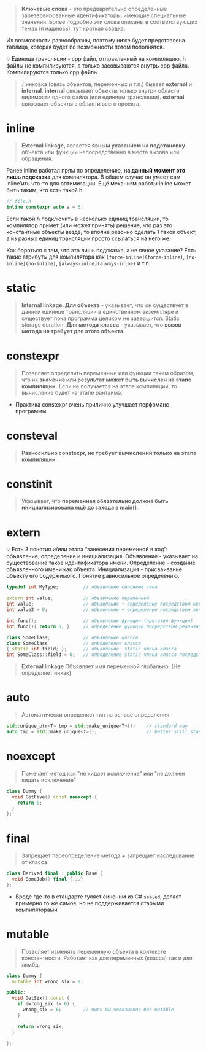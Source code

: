 > **Ключевые слова** - это предварительно определенные зарезервированные идентификаторы, имеющие специальные значения.
> Более подробно эти слова описаны в соответствующих темах (я надеюсь), тут краткая сводка.

Их возможности разнообразны, поэтому ниже будет представлена таблица, которая будет по возможности потом пополнятся.

💡 Единица трансляции - cpp файл, отправленный на компиляцию, h файлы не компилируются, а только засовываются внутрь cpp файла. Компилируются только cpp  файлы

> Линковка (связь объектов, переменных и т.п.) бывает **external** и **internal**. **internal** связывает объекты только внутри области видимости одного файла (или единицы трансляции). **external** связывает объекты в области всего проекта.

# inline

> **External linkage**, является **явным указанием на подстановку** объекта или функции непосредственно в места вызова или обращения.

Ранее inline работал прям по определению, **на данный момент это лишь подсказка** для компилятора. В общем случае он умеет сам inline’ить что-то для оптимизации. Ещё механизм работы inline может быть таким, что есть такой h:

```cpp
// file.h
inline constexpr auto a = 5;
```

Если такой h подключить в несколько единиц трансляции, то компилятор примет (или может принять) решение, что раз это константные объекты везде, то вполне резонно сделать 1 такой объект, а из разных единиц трансляции просто ссылаться на него же.

Как бороться с тем, что это лишь подсказка, а не явное указание? Есть такие атрибуты для компилятора как `[force-inline](force-inline)`, `[no-inline](no-inline)`, `[always-inlne](always-inlne)` и т.п. 

# static
> **Internal linkage.
> Для объекта** - указывает, что он существует в данной единице трансляции в единственном экземпляре и существует пока программа целиком не завершится. Static storage duration.
> **Для метода класса** - указывает, что **вызов метода не требует для этого объекта**.

# constexpr
> Позволяет определить переменные или функции таким образом, что их **значение или результат может быть вычислен на этапе компиляции.** Если не получается на этапе компиляции, то вычисление будет на этапе рантайма.
- Практика constexpr очень прилично улучшает перфоманс программы

# consteval
> **Равносильно constexpr, но требует вычислений только на этапе компиляции**

# constinit
> Указывает, что **переменная обязательно должна быть инициализирована ещё до захода в main()**.

# extern

💡 Есть 3 понятия и/или этапа “занесения переменной в код”: объявление, определение и инициализация. 
Объявление - указывает на существование такое идентификатора имени.
Определение - создание объявленного имени как объекта. 
Инициализация - присваивание объекту его содержимого. Понятие равносильное определению.

```cpp
typedef int MyType;         // объявление синонима типа

extern int value;           // объявление переменной
int value;                  // объявление + определение посредством неявной инициализации
int value2 = 0;             // объявление + определение посредством явной инициализации значением 0

int func();                 // объявление функции (прототип функции)
int func(){ return 0; }     // определение функции посредством реализации

class SomeClass;            // объявление класса
class SomeClass             // определение класса
{ static int field; };      // объявление  static члена класса
int SomeClass::field = 0;   // определение static члена класса посредством инициализации значением 0
```

> **External linkage**
> Объявляет имя переменной глобально. (Не определяет никак)

# auto
> Автоматически определяет тип на основе определения
```cpp
std::unique_ptr<T> tmp = std::make_unique<T>();    // standard way
auto tmp = std::make_unique<T>();                  // better still standard way
```

# noexcept
> Помечает метод как "не кидает исключение" или "не должен кидать исключение"
```cpp
class Dummy {
  void GetFive() const noexcept {
    return 5;
  }
};
```

# final
> Запрещает переопределение метода + запрещает наследование от класса
```cpp
class Derived final : public Base {
  void SomeJob() final {...}
};
```
- Вроде где-то в стандарте гуляет синоним из C# `sealed`, делает примерно то же самое, но не поддерживается старыми компиляторами

# mutable
> Позволяет изменять переменную объекта в контексте константности.
> Работает как для переменных (класса) так и для лямбд.
```cpp
class Dummy {
  mutable int wrong_six = 9;

public:
  void GetSix() const {
    if (wrong_six != 6) {
      wrong_six = 6;        // было бы невозможно без mutable
    }

    return wrong_six;
  }

};
```
